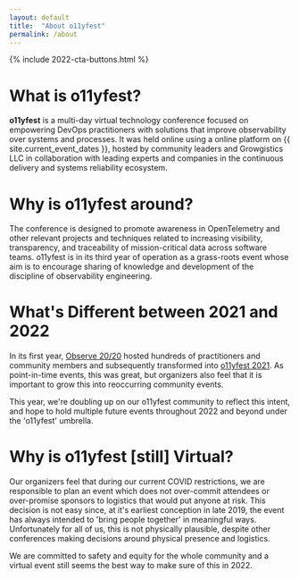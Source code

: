 ```yaml
---
layout: default
title:  "About o11yfest"
permalink: /about
---
```


{% include 2022-cta-buttons.html %}

# What is o11yfest?

**o11yfest** is a multi-day virtual technology conference focused on empowering DevOps practitioners with solutions that improve observability over systems and processes. It was held online using a online platform on {{ site.current_event_dates }}, hosted by community leaders and Growgistics LLC in collaboration with leading experts and companies in the continuous delivery and systems reliability ecosystem.

# Why is o11yfest around?

The conference is designed to promote awareness in OpenTelemetry and other relevant projects and techniques related to increasing visibility, transparency, and traceability of mission-critical data across software teams. o11yfest is in its third year of operation as a grass-roots event whose aim is to encourage sharing of knowledge and development of the discipline of observability engineering.

# What's Different between 2021 and 2022

In its first year, [Observe 20/20](https://observe2020.io) hosted hundreds of practitioners and
 community members and subsequently transformed into [o11yfest 2021](/2021/). As point-in-time events, this was great, but organizers also feel that it is important to grow this into reoccurring community
 events.

This year, we're doubling up on our o11yfest community to reflect this intent, and hope to hold
 multiple future events throughout 2022 and beyond under the 'o11yfest' umbrella.

# Why is o11yfest [still] Virtual?

 Our organizers feel that during our current COVID restrictions, we are responsible to plan an event which does not over-commit attendees or over-promise sponsors to logistics that would put anyone at risk. This decision is not easy since, at it's earliest conception in late 2019, the event has always intended to 'bring people together' in meaningful ways. Unfortunately for all of us, this is not physically plausible, despite other conferences making decisions around physical presence and logistics.

 We are committed to safety and equity for the whole community and a virtual event still seems the best way to make sure of this in 2022.
